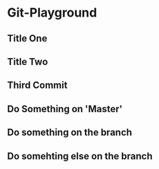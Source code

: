 # Git-Playground
## Title One
## Title Two
## Third Commit
## Do Something on 'Master'
## Do something on the branch
## Do somehting else on the branch
